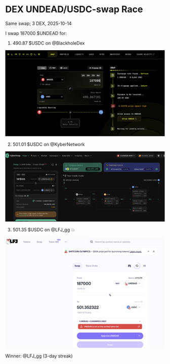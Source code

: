 # DEX UNDEAD/USDC-swap Race 

Same swap; 3 DEX, 2025-10-14 

I swap 187000 $UNDEAD for: 

1. 490.87 $USDC on @BlackholeDex 

![UNDEAD/USDC swap on Blackhole](imgs/01a-blackhole.png) 

2. 501.01 $USDC on @KyberNetwork 

![UNDEAD/USDC swap on Kyber](imgs/01b-kyber.png) 

3. 501.35 $USDC on @LFJ_gg 💥 

![UNDEAD/USDC swap on LFJ](imgs/01c-lfj.png) 


Winner: @LFJ_gg (3-day streak) 

